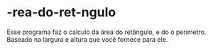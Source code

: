# -rea-do-ret-ngulo
Esse programa faz o calculo da área do retângulo, e do o perimetro. Baseado na largura e altura que você fornece para ele.
